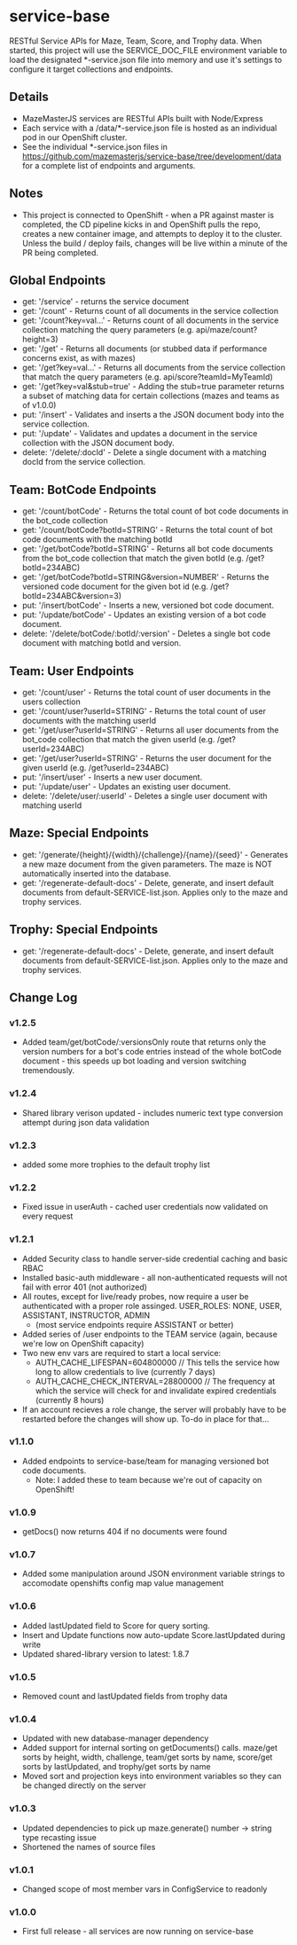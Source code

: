 # service-base

RESTful Service APIs for Maze, Team, Score, and Trophy data. When started, this project will use the SERVICE_DOC_FILE environment variable to load the designated \*-service.json file into memory and use it's settings to configure it target collections and endpoints.

## Details

- MazeMasterJS services are RESTful APIs built with Node/Express
- Each service with a /data/\*-service.json file is hosted as an individual pod in our OpenShift cluster.
- See the individual \*-service.json files in https://github.com/mazemasterjs/service-base/tree/development/data for a complete list of endpoints and arguments.

## Notes

- This project is connected to OpenShift - when a PR against master is completed, the CD pipeline kicks in and OpenShift pulls the repo, creates a new container image, and attempts to deploy it to the cluster. Unless the build / deploy fails, changes will be live within a minute of the PR being completed.

## Global Endpoints

- get: '/service' - returns the service document
- get: '/count' - Returns count of all documents in the service collection
- get: '/count?key=val...' - Returns count of all documents in the service collection matching the query parameters (e.g. api/maze/count?height=3)
- get: '/get' - Returns all documents (or stubbed data if performance concerns exist, as with mazes)
- get: '/get?key=val...' - Returns all documents from the service collection that match the query parameters (e.g. api/score?teamId=MyTeamId)
- get: '/get?key=val&stub=true' - Adding the stub=true parameter returns a subset of matching data for certain collections (mazes and teams as of v1.0.0)
- put: '/insert' - Validates and inserts a the JSON document body into the service collection.
- put: '/update' - Validates and updates a document in the service collection with the JSON document body.
- delete: '/delete/:docId' - Delete a single document with a matching docId from the service collection.

## Team: BotCode Endpoints

- get: '/count/botCode' - Returns the total count of bot code documents in the bot_code collection
- get: '/count/botCode?botId=STRING' - Returns the total count of bot code documents with the matching botId
- get: '/get/botCode?botId=STRING' - Returns all bot code documents from the bot_code collection that match the given botId (e.g. /get?botId=234ABC)
- get: '/get/botCode?botId=STRING&version=NUMBER' - Returns the versioned code document for the given bot id (e.g. /get?botId=234ABC&version=3)
- put: '/insert/botCode' - Inserts a new, versioned bot code document.
- put: '/update/botCode' - Updates an existing version of a bot code document.
- delete: '/delete/botCode/:botId/:version' - Deletes a single bot code document with matching botId and version.

## Team: User Endpoints

- get: '/count/user' - Returns the total count of user documents in the users collection
- get: '/count/user?userId=STRING' - Returns the total count of user documents with the matching userId
- get: '/get/user?userId=STRING' - Returns all user documents from the bot_code collection that match the given userId (e.g. /get?userId=234ABC)
- get: '/get/user?userId=STRING' - Returns the user document for the given userId (e.g. /get?userId=234ABC)
- put: '/insert/user' - Inserts a new user document.
- put: '/update/user' - Updates an existing user document.
- delete: '/delete/user/:userId' - Deletes a single user document with matching userId

## Maze: Special Endpoints

- get: '/generate/{height}/{width}/{challenge}/{name}/{seed}' - Generates a new maze document from the given parameters. The maze is NOT automatically inserted into the database.
- get: '/regenerate-default-docs' - Delete, generate, and insert default documents from default-SERVICE-list.json. Applies only to the maze and trophy services.

## Trophy: Special Endpoints

- get: '/regenerate-default-docs' - Delete, generate, and insert default documents from default-SERVICE-list.json. Applies only to the maze and trophy services.

## Change Log

### v1.2.5

- Added team/get/botCode/:versionsOnly route that returns only the version numbers for a bot's code entries instead of the whole botCode document - this speeds up
  bot loading and version switching tremendously.

### v1.2.4

- Shared library verison updated - includes numeric text type conversion attempt during json data validation

### v1.2.3

- added some more trophies to the default trophy list

### v1.2.2

- Fixed issue in userAuth - cached user credentials now validated on every request

### v1.2.1

- Added Security class to handle server-side credential caching and basic RBAC
- Installed basic-auth middleware - all non-authenticated requests will not fail with error 401 (not authorized)
- All routes, except for live/ready probes, now require a user be authenticated with a proper role assinged. USER_ROLES: NONE, USER, ASSISTANT, INSTRUCTOR, ADMIN
  - (most service endpoints require ASSISTANT or better)
- Added series of /user endpoints to the TEAM service (again, because we're low on OpenShift capacity)
- Two new env vars are required to start a local service:
  - AUTH_CACHE_LIFESPAN=604800000 // This tells the service how long to allow credentials to live (currently 7 days)
  - AUTH_CACHE_CHECK_INTERVAL=28800000 // The frequency at which the service will check for and invalidate expired credentials (currently 8 hours)
- If an account recieves a role change, the server will probably have to be restarted before the changes will show up. To-do in place for that...

### v1.1.0

- Added endpoints to service-base/team for managing versioned bot code documents.
  - Note: I added these to team because we're out of capacity on OpenShift!

### v1.0.9

- getDocs() now returns 404 if no documents were found

### v1.0.7

- Added some manipulation around JSON environment variable strings to accomodate openshifts config map value management

### v1.0.6

- Added lastUpdated field to Score for query sorting.
- Insert and Update functions now auto-update Score.lastUpdated during write
- Updated shared-library version to latest: 1.8.7

### v1.0.5

- Removed count and lastUpdated fields from trophy data

### v1.0.4

- Updated with new database-manager dependency
- Added support for internal sorting on getDocuments() calls. maze/get sorts by height, width, challenge, team/get sorts by name, score/get sorts by lastUpdated, and trophy/get sorts by name
- Moved sort and projection keys into environment variables so they can be changed directly on the server

### v1.0.3

- Updated dependencies to pick up maze.generate() number -> string type recasting issue
- Shortened the names of source files

### v1.0.1

- Changed scope of most member vars in ConfigService to readonly

### v1.0.0

- First full release - all services are now running on service-base


